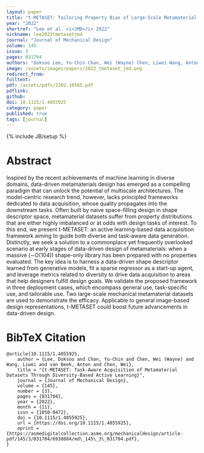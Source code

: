 ```yaml
---
layout: paper
title: "t-METASET: Tailoring Property Bias of Large-Scale Metamaterial Datasets through Active Learning"
year: "2022"
shortref: "Lee et al. <i>JMD</i> 2022"
nickname: lee2022tmetasetjmd
journal: "Journal of Mechanical Design"
volume: 145
issue: 3
pages: 031704
authors: "Doksoo Lee, Yu-Chin Chan, Wei (Wayne) Chen, Liwei Wang, Anton van Beek, and Wei Chen"
image: /assets/images/papers/2022_tmetaset_jmd.png
redirect_from: 
fulltext: 
pdf: /assets/pdfs/2202.10565.pdf
pdflink: 
github: 
doi: 10.1115/1.4055925
category: paper
published: true
tags: [journal]
---
```

{% include JB/setup %}

# Abstract 

Inspired by the recent achievements of machine learning in diverse domains, data-driven metamaterials design has emerged as a compelling paradigm that can unlock the potential of multiscale architectures. The model-centric research trend, however, lacks principled frameworks dedicated to data acquisition, whose quality propagates into the downstream tasks. Often built by naive space-filling design in shape descriptor space, metamaterial datasets suffer from property distributions that are either highly imbalanced or at odds with design tasks of interest. To this end, we present t-METASET: an active learning-based data acquisition framework aiming to guide both diverse and task-aware data generation. Distinctly, we seek a solution to a commonplace yet frequently overlooked scenario at early stages of data-driven design of metamaterials: when a massive (∼O(104)) shape-only library has been prepared with no properties evaluated. The key idea is to harness a data-driven shape descriptor learned from generative models, fit a sparse regressor as a start-up agent, and leverage metrics related to diversity to drive data acquisition to areas that help designers fulfill design goals. We validate the proposed framework in three deployment cases, which encompass general use, task-specific use, and tailorable use. Two large-scale mechanical metamaterial datasets are used to demonstrate the efficacy. Applicable to general image-based design representations, t-METASET could boost future advancements in data-driven design.




# BibTeX Citation

```
@article{10.1115/1.4055925,
    author = {Lee, Doksoo and Chan, Yu-Chin and Chen, Wei (Wayne) and Wang, Liwei and van Beek, Anton and Chen, Wei},
    title = "{t-METASET: Task-Aware Acquisition of Metamaterial Datasets Through Diversity-Based Active Learning}",
    journal = {Journal of Mechanical Design},
    volume = {145},
    number = {3},
    pages = {031704},
    year = {2022},
    month = {11},
    issn = {1050-0472},
    doi = {10.1115/1.4055925},
    url = {https://doi.org/10.1115/1.4055925},
    eprint = {https://asmedigitalcollection.asme.org/mechanicaldesign/article-pdf/145/3/031704/6938884/md\_145\_3\_031704.pdf},
}
```
